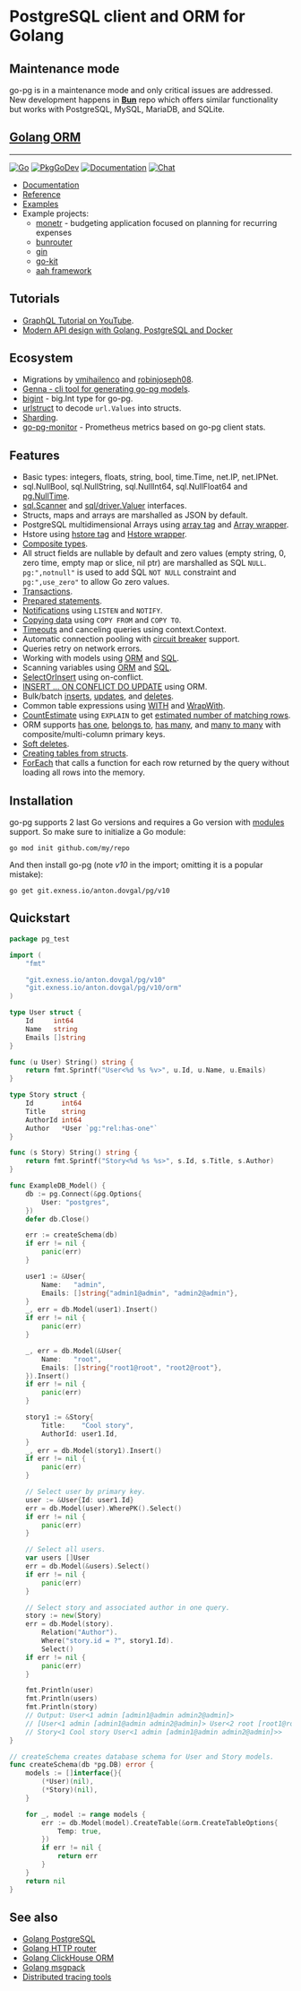 # PostgreSQL client and ORM for Golang

## Maintenance mode

go-pg is in a maintenance mode and only critical issues are addressed. New development happens in
[**Bun**](https://bun.uptrace.dev/guide/pg-migration.html) repo which offers similar functionality
but works with PostgreSQL, MySQL, MariaDB, and SQLite.

## [Golang ORM](https://github.com/uptrace/bun)

---

[![Go](https://github.com/go-pg/pg/actions/workflows/build.yml/badge.svg?branch=v10)](https://github.com/go-pg/pg/actions/workflows/build.yml)
[![PkgGoDev](https://pkg.go.dev/badge/git.exness.io/anton.dovgal/pg/v10)](https://pkg.go.dev/git.exness.io/anton.dovgal/pg/v10)
[![Documentation](https://img.shields.io/badge/pg-documentation-informational)](https://pg.uptrace.dev/)
[![Chat](https://discordapp.com/api/guilds/752070105847955518/widget.png)](https://discord.gg/rWtp5Aj)

- [Documentation](https://pg.uptrace.dev)
- [Reference](https://pkg.go.dev/git.exness.io/anton.dovgal/pg/v10?tab=doc)
- [Examples](https://pkg.go.dev/git.exness.io/anton.dovgal/pg/v10?tab=doc#pkg-examples)
- Example projects:
  - [monetr](https://github.com/monetr/monetr) - budgeting application focused on planning for
    recurring expenses
  - [bunrouter](https://github.com/go-bun/bun-realworld-app)
  - [gin](https://github.com/gogjango/gjango)
  - [go-kit](https://github.com/Tsovak/rest-api-demo)
  - [aah framework](https://github.com/kieusonlam/golamapi)

## Tutorials

- [GraphQL Tutorial on YouTube](https://www.youtube.com/playlist?list=PLzQWIQOqeUSNwXcneWYJHUREAIucJ5UZn).
- [Modern API design with Golang, PostgreSQL and Docker](https://bognov.tech/modern-api-design-with-golang-postgresql-and-docker)

## Ecosystem

- Migrations by [vmihailenco](https://github.com/go-pg/migrations) and
  [robinjoseph08](https://github.com/robinjoseph08/go-pg-migrations).
- [Genna - cli tool for generating go-pg models](https://github.com/dizzyfool/genna).
- [bigint](https://github.com/d-fal/bigint) - big.Int type for go-pg.
- [urlstruct](https://github.com/go-pg/urlstruct) to decode `url.Values` into structs.
- [Sharding](https://github.com/go-pg/sharding).
- [go-pg-monitor](https://github.com/hypnoglow/go-pg-monitor) - Prometheus metrics based on go-pg
  client stats.

## Features

- Basic types: integers, floats, string, bool, time.Time, net.IP, net.IPNet.
- sql.NullBool, sql.NullString, sql.NullInt64, sql.NullFloat64 and
  [pg.NullTime](https://pkg.go.dev/git.exness.io/anton.dovgal/pg/v10?tab=doc#NullTime).
- [sql.Scanner](http://golang.org/pkg/database/sql/#Scanner) and
  [sql/driver.Valuer](http://golang.org/pkg/database/sql/driver/#Valuer) interfaces.
- Structs, maps and arrays are marshalled as JSON by default.
- PostgreSQL multidimensional Arrays using
  [array tag](https://pkg.go.dev/git.exness.io/anton.dovgal/pg/v10?tab=doc#example-DB-Model-PostgresArrayStructTag)
  and [Array wrapper](https://pkg.go.dev/git.exness.io/anton.dovgal/pg/v10?tab=doc#example-Array).
- Hstore using
  [hstore tag](https://pkg.go.dev/git.exness.io/anton.dovgal/pg/v10?tab=doc#example-DB-Model-HstoreStructTag)
  and [Hstore wrapper](https://pkg.go.dev/git.exness.io/anton.dovgal/pg/v10?tab=doc#example-Hstore).
- [Composite types](https://pkg.go.dev/git.exness.io/anton.dovgal/pg/v10?tab=doc#example-DB-Model-CompositeType).
- All struct fields are nullable by default and zero values (empty string, 0, zero time, empty map
  or slice, nil ptr) are marshalled as SQL `NULL`. `pg:",notnull"` is used to add SQL `NOT NULL`
  constraint and `pg:",use_zero"` to allow Go zero values.
- [Transactions](https://pkg.go.dev/git.exness.io/anton.dovgal/pg/v10?tab=doc#example-DB-Begin).
- [Prepared statements](https://pkg.go.dev/git.exness.io/anton.dovgal/pg/v10?tab=doc#example-DB-Prepare).
- [Notifications](https://pkg.go.dev/git.exness.io/anton.dovgal/pg/v10?tab=doc#example-Listener) using
  `LISTEN` and `NOTIFY`.
- [Copying data](https://pkg.go.dev/git.exness.io/anton.dovgal/pg/v10?tab=doc#example-DB-CopyFrom) using
  `COPY FROM` and `COPY TO`.
- [Timeouts](https://pkg.go.dev/git.exness.io/anton.dovgal/pg/v10?tab=doc#Options) and canceling queries using
  context.Context.
- Automatic connection pooling with
  [circuit breaker](https://en.wikipedia.org/wiki/Circuit_breaker_design_pattern) support.
- Queries retry on network errors.
- Working with models using
  [ORM](https://pkg.go.dev/git.exness.io/anton.dovgal/pg/v10?tab=doc#example-DB.Model) and
  [SQL](https://pkg.go.dev/git.exness.io/anton.dovgal/pg/v10?tab=doc#example-DB.Query).
- Scanning variables using
  [ORM](https://pkg.go.dev/git.exness.io/anton.dovgal/pg/v10?tab=doc#example-DB.Model-SelectSomeColumnsIntoVars)
  and [SQL](https://pkg.go.dev/git.exness.io/anton.dovgal/pg/v10?tab=doc#example-Scan).
- [SelectOrInsert](https://pkg.go.dev/git.exness.io/anton.dovgal/pg/v10?tab=doc#example-DB.Model-InsertSelectOrInsert)
  using on-conflict.
- [INSERT ... ON CONFLICT DO UPDATE](https://pkg.go.dev/git.exness.io/anton.dovgal/pg/v10?tab=doc#example-DB.Model-InsertOnConflictDoUpdate)
  using ORM.
- Bulk/batch
  [inserts](https://pkg.go.dev/git.exness.io/anton.dovgal/pg/v10?tab=doc#example-DB.Model-BulkInsert),
  [updates](https://pkg.go.dev/git.exness.io/anton.dovgal/pg/v10?tab=doc#example-DB.Model-BulkUpdate), and
  [deletes](https://pkg.go.dev/git.exness.io/anton.dovgal/pg/v10?tab=doc#example-DB.Model-BulkDelete).
- Common table expressions using
  [WITH](https://pkg.go.dev/git.exness.io/anton.dovgal/pg/v10?tab=doc#example-DB.Model-SelectWith) and
  [WrapWith](https://pkg.go.dev/git.exness.io/anton.dovgal/pg/v10?tab=doc#example-DB.Model-SelectWrapWith).
- [CountEstimate](https://pkg.go.dev/git.exness.io/anton.dovgal/pg/v10?tab=doc#example-DB.Model-CountEstimate)
  using `EXPLAIN` to get
  [estimated number of matching rows](https://wiki.postgresql.org/wiki/Count_estimate).
- ORM supports
  [has one](https://pkg.go.dev/git.exness.io/anton.dovgal/pg/v10?tab=doc#example-DB.Model-HasOne),
  [belongs to](https://pkg.go.dev/git.exness.io/anton.dovgal/pg/v10?tab=doc#example-DB.Model-BelongsTo),
  [has many](https://pkg.go.dev/git.exness.io/anton.dovgal/pg/v10?tab=doc#example-DB.Model-HasMany), and
  [many to many](https://pkg.go.dev/git.exness.io/anton.dovgal/pg/v10?tab=doc#example-DB.Model-ManyToMany)
  with composite/multi-column primary keys.
- [Soft deletes](https://pkg.go.dev/git.exness.io/anton.dovgal/pg/v10?tab=doc#example-DB.Model-SoftDelete).
- [Creating tables from structs](https://pkg.go.dev/git.exness.io/anton.dovgal/pg/v10?tab=doc#example-DB.Model-CreateTable).
- [ForEach](https://pkg.go.dev/git.exness.io/anton.dovgal/pg/v10?tab=doc#example-DB.Model-ForEach) that calls
  a function for each row returned by the query without loading all rows into the memory.

## Installation

go-pg supports 2 last Go versions and requires a Go version with
[modules](https://github.com/golang/go/wiki/Modules) support. So make sure to initialize a Go
module:

```shell
go mod init github.com/my/repo
```

And then install go-pg (note _v10_ in the import; omitting it is a popular mistake):

```shell
go get git.exness.io/anton.dovgal/pg/v10
```

## Quickstart

```go
package pg_test

import (
    "fmt"

    "git.exness.io/anton.dovgal/pg/v10"
    "git.exness.io/anton.dovgal/pg/v10/orm"
)

type User struct {
    Id     int64
    Name   string
    Emails []string
}

func (u User) String() string {
    return fmt.Sprintf("User<%d %s %v>", u.Id, u.Name, u.Emails)
}

type Story struct {
    Id       int64
    Title    string
    AuthorId int64
    Author   *User `pg:"rel:has-one"`
}

func (s Story) String() string {
    return fmt.Sprintf("Story<%d %s %s>", s.Id, s.Title, s.Author)
}

func ExampleDB_Model() {
    db := pg.Connect(&pg.Options{
        User: "postgres",
    })
    defer db.Close()

    err := createSchema(db)
    if err != nil {
        panic(err)
    }

    user1 := &User{
        Name:   "admin",
        Emails: []string{"admin1@admin", "admin2@admin"},
    }
    _, err = db.Model(user1).Insert()
    if err != nil {
        panic(err)
    }

    _, err = db.Model(&User{
        Name:   "root",
        Emails: []string{"root1@root", "root2@root"},
    }).Insert()
    if err != nil {
        panic(err)
    }

    story1 := &Story{
        Title:    "Cool story",
        AuthorId: user1.Id,
    }
    _, err = db.Model(story1).Insert()
    if err != nil {
        panic(err)
    }

    // Select user by primary key.
    user := &User{Id: user1.Id}
    err = db.Model(user).WherePK().Select()
    if err != nil {
        panic(err)
    }

    // Select all users.
    var users []User
    err = db.Model(&users).Select()
    if err != nil {
        panic(err)
    }

    // Select story and associated author in one query.
    story := new(Story)
    err = db.Model(story).
        Relation("Author").
        Where("story.id = ?", story1.Id).
        Select()
    if err != nil {
        panic(err)
    }

    fmt.Println(user)
    fmt.Println(users)
    fmt.Println(story)
    // Output: User<1 admin [admin1@admin admin2@admin]>
    // [User<1 admin [admin1@admin admin2@admin]> User<2 root [root1@root root2@root]>]
    // Story<1 Cool story User<1 admin [admin1@admin admin2@admin]>>
}

// createSchema creates database schema for User and Story models.
func createSchema(db *pg.DB) error {
    models := []interface{}{
        (*User)(nil),
        (*Story)(nil),
    }

    for _, model := range models {
        err := db.Model(model).CreateTable(&orm.CreateTableOptions{
            Temp: true,
        })
        if err != nil {
            return err
        }
    }
    return nil
}
```

## See also

- [Golang PostgreSQL](https://bun.uptrace.dev/postgres/)
- [Golang HTTP router](https://github.com/uptrace/bunrouter)
- [Golang ClickHouse ORM](https://github.com/uptrace/go-clickhouse)
- [Golang msgpack](https://github.com/vmihailenco/msgpack)
- [Distributed tracing tools](https://get.uptrace.dev/compare/distributed-tracing-tools.html)
